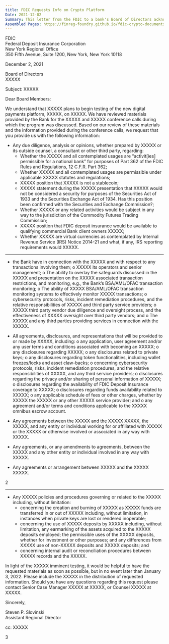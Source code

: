 ```yaml
---
title: FDIC Requests Info on Crypto Platform
Date: 2021-12-02
Summary: This letter from the FDIC to a bank's Board of Directors acknowledges the bank's plans to begin testing a new digital payments platform and requests extensive information following the FDIC's review of materials and conference calls about the program. The FDIC requests due diligence, analysis, and opinions on multiple regulatory matters including whether the platform's activities are permissible under FDIC regulations and national banking laws, whether the platform's token is a stablecoin or security, potential CFTC jurisdiction, FDIC deposit insurance availability, and IRS reporting requirements. The letter also requests all agreements and disclosures to be provided to users, information about BSA/AML/OFAC monitoring, cybersecurity protocols, third-party vendor oversight, and policies governing the creation and management of the platform's tokens. (AI-generated)
Assembled Pages: https://finreg-foundry.github.io/fdic-crypto-documents//assets/assembled_pages/pause_letter_2021-12-02.pdf
---
```

FDIC  
Federal Deposit Insurance Corporation  
New York Regional Office  
350 Fifth Avenue, Suite 1200, New York, New York 10118  

December 2, 2021  

Board of Directors  
XXXXX  

Subject: XXXXX  

Dear Board Members:  

We understand that XXXXX plans to begin testing of the new digital payments platform, XXXXX, on XXXXX. We have reviewed materials provided by the Bank for the XXXXX and XXXXX conference calls during which the program was discussed. Based on our review of these materials and the information provided during the conference calls, we request that you provide us with the following information:

- Any due diligence, analysis or opinions, whether prepared by XXXXX or its outside counsel, a consultant or other third party, regarding:
  - Whether the XXXXX and all contemplated usages are “activit[ies] permissible for a national bank” for purposes of Part 362 of the FDIC Rules and Regulations, 12 C.F.R. Part 362;
  - Whether XXXXX and all contemplated usages are permissible under applicable XXXXX statutes and regulations;
  - XXXXX position that XXXXX is not a stablecoin;
  - XXXXX statement during the XXXXX presentation that XXXXX would not be considered a security for purposes of the Securities Act of 1933 and the Securities Exchange Act of 1934. Has this position been confirmed with the Securities and Exchange Commission?;
  - Whether XXXXX or any related activities would be subject in any way to the jurisdiction of the Commodity Futures Trading Commission;
  - XXXXX position that FDIC deposit insurance would be available to qualifying commercial Bank client owners XXXXX;
  - Whether XXXXX are virtual currencies as contemplated by Internal Revenue Service (IRS) Notice 2014-21 and what, if any, IRS reporting requirements would XXXXX.

---

- the Bank have in connection with the XXXXX and with respect to any transactions involving them;
  o XXXXX its operators and senior management;
  o The ability to overlay the safeguards discussed in the XXXXX and presentation on the XXXXX associated transaction restrictions, and monitoring, e.g., the Bank’s BSA/AML/OFAC transaction monitoring;
  o The ability of XXXXX BSA/AML/OFAC transaction monitoring systems to effectively monitor XXXXX transactions;
  o cybersecurity protocols, risks, incident remediation procedures, and the relative responsibilities of XXXXX and third party service providers;
  o XXXXX third party vendor due diligence and oversight process, and the effectiveness of XXXXX oversight over third party vendors; and
  o The XXXXX and any third parties providing services in connection with the XXXXX.

- All agreements, disclosures, and representations that will be provided to or made by XXXXX, including:
  o any application, user agreement and/or any user terms and conditions associated with becoming an XXXXX;
  o any disclosures regarding XXXXX;
  o any disclosures related to private keys;
  o any disclosures regarding token functionalities, including wallet freezes/locks and asset claw-backs;
  o concerning cybersecurity protocols, risks, incident remediation procedures, and the relative responsibilities of XXXXX, and any third service providers;
  o disclosures regarding the privacy and/or sharing of personal information of XXXXX;
  o disclosures regarding the availability of FDIC Deposit Insurance coverage to XXXXX;
  o disclosures regarding funds availability related to XXXXX;
  o any applicable schedule of fees or other charges, whether by XXXXX the XXXXX or any other XXXXX service provider; and
  o any agreement and/or terms and conditions applicable to the XXXXX omnibus escrow account.

- Any agreements between the XXXXX and the XXXXX XXXXX, the XXXXX, and any entity or individual working for or affiliated with XXXXX or the XXXXX or otherwise involved or associated in any way with XXXXX.

- Any agreements, or any amendments to agreements, between the XXXXX and any other entity or individual involved in any way with XXXXX.

- Any agreements or arrangement between XXXXX and the XXXXX XXXXX.

2

---

- Any XXXXX policies and procedures governing or related to the XXXXX including, without limitation:
  - concerning the creation and burning of XXXXX as XXXXX funds are transferred in or out of XXXXX including, without limitation, in instances when private keys are lost or rendered inoperable;
  - concerning the use of XXXXX deposits by XXXXX including, without limitation, any earmarking of the assets acquired to the XXXXX deposits employed; the permissible uses of the XXXXX deposits, whether for investment or other purposes; and any differences from XXXXX use of non-XXXXX deposits and XXXXX deposits; and
  - concerning internal audit or reconciliation procedures between XXXXX records and the XXXXX.

In light of the XXXXX imminent testing, it would be helpful to have the requested materials as soon as possible, but in no event later than January 3, 2022. Please include the XXXXX in the distribution of requested information. Should you have any questions regarding this request please contact Senior Case Manager XXXXX at XXXXX, or Counsel XXXXX at XXXXX.

Sincerely,

Steven P. Slovinski  
Assistant Regional Director

cc: XXXXX

3